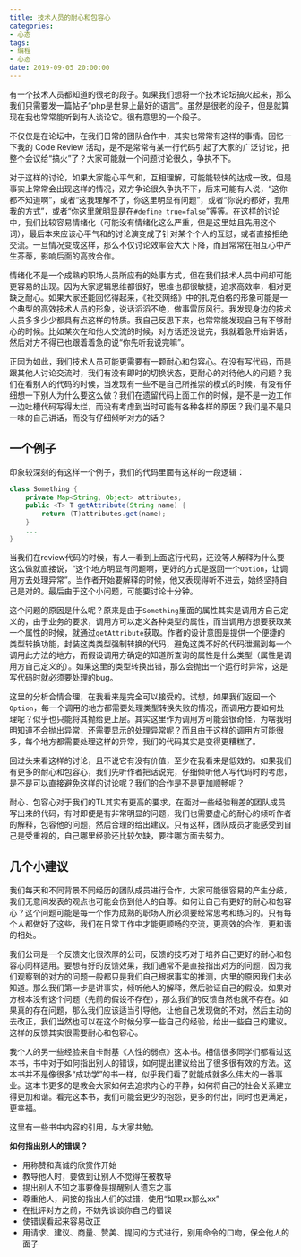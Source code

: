 ```yaml
---
title: 技术人员的耐心和包容心
categories:
- 心态
tags:
- 编程
- 心态
date: 2019-09-05 20:00:00
---
```


有一个技术人员都知道的很老的段子。如果我们想将一个技术论坛搞火起来，那么我们只需要发一篇帖子“php是世界上最好的语言”。虽然是很老的段子，但是就算现在我也常常能听到有人谈论它。很有意思的一个段子。

不仅仅是在论坛中，在我们日常的团队合作中，其实也常常有这样的事情。回忆一下我的 Code Review 活动，是不是常常有某一行代码引起了大家的广泛讨论，把整个会议给“搞火”了？大家可能就一个问题讨论很久，争执不下。

对于这样的讨论，如果大家能心平气和，互相理解，可能能较快的达成一致。但是事实上常常会出现这样的情况，双方争论很久争执不下，后来可能有人说，“这你都不知道啊”，或者“这我理解不了，你这里明显有问题”，或者“你说的都好，我用我的方式”，或者“你这里就明显是在`#define true=false`”等等。在这样的讨论中，我们比较容易情绪化（可能没有情绪化这么严重，但是这里姑且先用这个词），最后本来应该心平气和的讨论演变成了针对某个个人的互怼，或者直接拒绝交流。一旦情况变成这样，那么不仅讨论效率会大大下降，而且常常在相互心中产生芥蒂，影响后面的高效合作。

<!-- more -->

情绪化不是一个成熟的职场人员所应有的处事方式，但在我们技术人员中间却可能更容易的出现。因为大家逻辑思维都很好，思维也都很敏捷，追求高效率，相对更缺乏耐心。如果大家还能回忆得起来，《社交网络》中的扎克伯格的形象可能是一个典型的高效技术人员的形象，说话滔滔不绝，做事雷厉风行。我发现身边的技术人员多多少少都具有点这样的特质。我自己反思下来，也常常能发现自己有不够耐心的时候。比如某次在和他人交流的时候，对方话还没说完，我就着急开始讲话，然后对方不得已也跟着着急的说“你先听我说完嘛”。

正因为如此，我们技术人员可能更需要有一颗耐心和包容心。在没有写代码，而是跟其他人讨论交流时，我们有没有即时的切换状态，更耐心的对待他人的问题？我们在看别人的代码的时候，当发现有一些不是自己所推崇的模式的时候，有没有仔细想一下别人为什么要这么做？我们在遗留代码上面工作的时候，是不是一边工作一边吐槽代码写得太烂，而没有考虑到当时可能有各种各样的原因？我们是不是只一味的自己讲话，而没有仔细倾听对方的话？

## 一个例子

印象较深刻的有这样一个例子，我们的代码里面有这样的一段逻辑：

```java
class Something {
    private Map<String, Object> attributes;
    public <T> T getAttribute(String name) {
        return (T)attributes.get(name);
    }
    ...
}
```

当我们在review代码的时候，有人一看到上面这行代码，还没等人解释为什么要这么做就直接说，“这个地方明显有问题啊，更好的方式是返回一个`Option`，让调用方去处理异常”。当作者开始要解释的时候，他又表现得听不进去，始终坚持自己是对的。最后由于这个小问题，可能要讨论十分钟。

这个问题的原因是什么呢？原来是由于`Something`里面的属性其实是调用方自己定义的，由于业务的要求，调用方可以定义各种类型的属性，而当调用方想要获取某一个属性的时候，就通过`getAttribute`获取。作者的设计意图是提供一个便捷的类型转换功能，封装这类类型强制转换的代码，避免这类不好的代码泄漏到每一个调用此方法的地方，而假设调用方确定的知道所查询的属性是什么类型（属性是调用方自己定义的）。如果这里的类型转换出错，那么会抛出一个运行时异常，这是写代码时就必须要处理的bug。

这里的分析合情合理，在我看来是完全可以接受的。试想，如果我们返回一个`Option`，每一个调用的地方都需要处理类型转换失败的情况，而调用方要如何处理呢？似乎也只能将其抛给更上层。其实这里作为调用方可能会很奇怪，为啥我明明知道不会抛出异常，还需要显示的处理异常呢？而且由于这样的调用方可能很多，每个地方都需要处理这样的异常，我们的代码其实是变得更糟糕了。

回过头来看这样的讨论，且不说它有没有价值，至少在我看来是低效的。如果我们有更多的耐心和包容心，我们先听作者把话说完，仔细倾听他人写代码时的考虑，是不是可以直接避免这样的讨论呢？我们的合作是不是更加顺畅呢？

耐心、包容心对于我们的TL其实有更高的要求，在面对一些经验稍差的团队成员写出来的代码，有时即便是有非常明显的问题，我们也需要虚心的耐心的倾听作者的解释，包容他的问题，然后合理的给出建议。只有这样，团队成员才能感受到自己是受重视的，自己哪里经验还比较欠缺，要往哪方面去努力。

## 几个小建议

我们每天和不同背景不同经历的团队成员进行合作，大家可能很容易的产生分歧，我们无意间发表的观点也可能会伤到他人的自尊。如何让自己有更好的耐心和包容心？这个问题可能是每一个作为成熟的职场人所必须要经常思考和练习的。只有每个人都做好了这些，我们在日常工作中才能更顺畅的交流，更高效的合作，更和谐的相处。

我们公司是一个反馈文化很浓厚的公司，反馈的技巧对于培养自己更好的耐心和包容心同样适用。要想有好的反馈效果，我们通常不是直接指出对方的问题，因为我们观察到的对方的问题一般都只是我们自己根据事实的推测，内里的原因我们未必知道。那么我们第一步是讲事实，倾听他人的解释，然后验证自己的假设。如果对方根本没有这个问题（先前的假设不存在），那么我们的反馈自然也就不存在。如果真的存在问题，那么我们应该适当引导他，让他自己发现做的不对，然后主动的去改正，我们当然也可以在这个时候分享一些自己的经验，给出一些自己的建议。这样的反馈其实很需要耐心和包容心。

我个人的另一些经验来自卡耐基《人性的弱点》这本书。相信很多同学们都看过这本书，书中对于如何指出别人的错误，如何提出建议给出了很多很有效的方法。这本书并不是像很多“成功学”的书一样，似乎我们看了就能成就多么伟大的一番事业。这本书更多的是教会大家如何去追求内心的平静，如何将自己的社会关系建立得更加和谐。看完这本书，我们可能会更少的抱怨，更多的付出，同时也更满足，更幸福。

这里有一些书中内容的引用，与大家共勉。

**如何指出别人的错误？**

- 用称赞和真诚的欣赏作开始
- 教导他人时，要做到让别人不觉得在被教导
- 提出别人不知之事要像是提醒别人遗忘之事
- 尊重他人，间接的指出人们的过错，使用“如果xx那么xx”
- 在批评对方之前，不妨先谈谈你自己的错误
- 使错误看起来容易改正
- 用请求、建议、商量、赞美、提问的方式进行，别用命令的口吻，保全他人的面子



